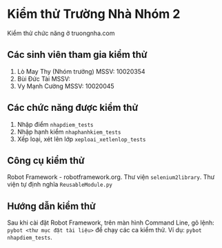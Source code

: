Kiểm thử Trường Nhà Nhóm 2
============
Kiểm thử chức năng ở truongnha.com

## Các sinh viên tham gia kiểm thử ##

1. Lò May Thy (Nhóm trưởng)   MSSV: 10020354
2. Bùi Đức Tài                MSSV:
3. Vy Mạnh Cường              MSSV: 10020045

## Các chức năng được kiểm thử ##
1. Nhập điểm ``` nhapdiem_tests ```
2. Nhập hạnh kiểm ``` nhaphanhkiem_tests ```
3. Xếp loại, xét lên lớp ``` xeploai_xetlenlop_tests ```

## Công cụ kiểm thử ##
Robot Framework - robotframework.org. Thư viện ```selenium2library```. Thư viện tự định nghĩa ```ReusableModule.py```

## Hướng dẫn kiểm thử ##
Sau khi cài đặt Robot Framework, trên màn hình Command Line, gõ lệnh: ``` pybot <thư mục đặt tài liệu> ``` để chạy các ca kiểm thử.
Ví dụ: ``` pybot nhapdiem_tests ```.

